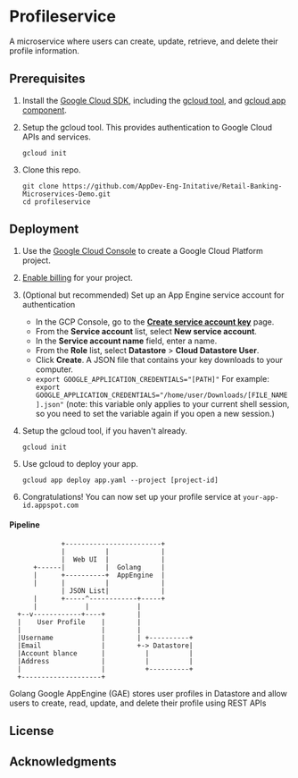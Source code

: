 
# Profileservice

A microservice where users can create, update, retrieve, and delete their profile information.

## Prerequisites

1. Install the [Google Cloud SDK](https://cloud.google.com/sdk/), including the [gcloud tool](https://cloud.google.com/sdk/gcloud/), and [gcloud app component](https://cloud.google.com/sdk/gcloud-app).

2. Setup the gcloud tool. This provides authentication to Google Cloud APIs and services.

   ```
   gcloud init
   ```

3. Clone this repo.

   ```
   git clone https://github.com/AppDev-Eng-Initative/Retail-Banking-Microservices-Demo.git
   cd profileservice
   ```


## Deployment

1.  Use the [Google Cloud Console](https://console.cloud.google.com/) to create a Google Cloud Platform project.
2.  [Enable billing](https://support.google.com/cloud/answer/6293499#enable-billing) for your project.
3. (Optional but recommended) Set up an App Engine service account for authentication
    * In the GCP Console, go to the **[Create service account key](https://console.cloud.google.com/apis/credentials/serviceaccountkey?_ga=2.142840501.-1637323123.1562822098)** page.
    * From the **Service account** list, select **New service account**.
    * In the **Service account name** field, enter a name.
    * From the **Role** list, select **Datastore** > **Cloud Datastore User**.
    * Click **Create**. A JSON file that contains your key downloads to your computer.
    * ```export GOOGLE_APPLICATION_CREDENTIALS="[PATH]"``` 
     For example:
     ```  export GOOGLE_APPLICATION_CREDENTIALS="/home/user/Downloads/[FILE_NAME].json"```
    (note: this variable only applies to your current shell session, so you need to set the variable again if you open a new session.)
4.  Setup the gcloud tool, if you haven't already.
    
    ```
    gcloud init
    ```
    
 
5.  Use gcloud to deploy your app.
    
    ```
    gcloud app deploy app.yaml --project [project-id]
    ```
    
6.  Congratulations! You can now set up your profile service at  `your-app-id.appspot.com`



#### Pipeline

	             +------------------------+     
				 | 	        |   		  |  
			     |  Web UI  |             |                  
          +------|    		|  Golang     |                                     
          |      +----------+  AppEngine  |
          |      | 			|			  |
		         | JSON List|    		  |
          |      +-----^------------+-----+
          |            |            |                          
      +--v------------+----+       	|                   
      |    User Profile    |        |                           
      |                    |       	|                            
      |Username            |       	| +----------+                              
      |Email               |       	+-> Datastore|                              
      |Account blance      |          |          |                              
      |Address             |          |          |                              
      |                    |          +----------+                              
      +--------------------+    


Golang Google AppEngine (GAE) stores user profiles in Datastore and allow users to create, read, update, and delete their profile using REST APIs


## License



## Acknowledgments


